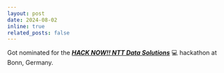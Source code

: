 ```yaml
---
layout: post
date: 2024-08-02
inline: true
related_posts: false
---
```


Got nominated for the [***HACK NOW!! NTT Data Solutions***](https://de.nttdata-solutions.com/hack-now-2024) :computer: hackathon at Bonn, Germany.

